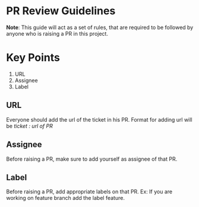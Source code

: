 # PR Review Guidelines


**Note**: This guide will act as a set of rules, that are required to be followed by anyone who is raising a PR in this project.

# Key Points

1. URL
2. Assignee
3. Label

## URL
Everyone should add the url of the ticket in his PR.
Format for adding url will be *ticket : url of PR*

## Assignee
Before raising a PR, make sure to add yourself as assignee of that PR.

## Label
Before raising a PR, add appropriate labels on that PR. 
Ex: If you are working on feature branch add the label feature.

